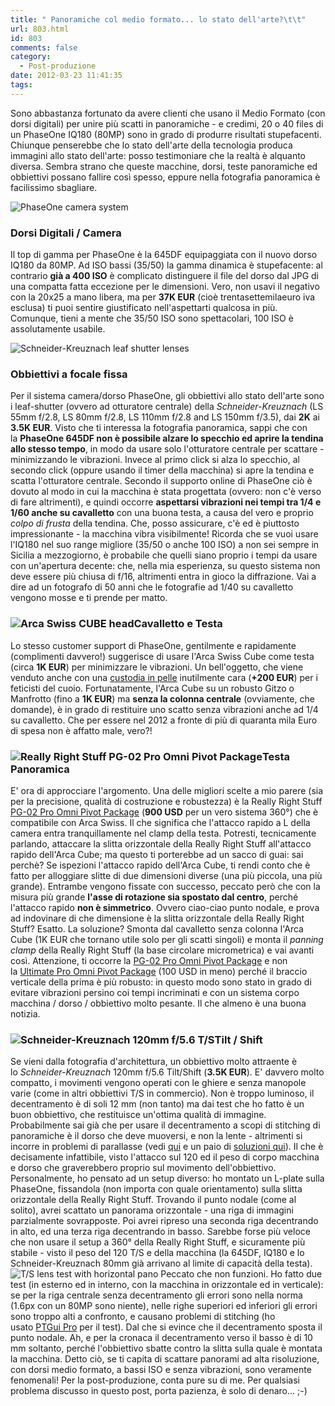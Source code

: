 ```yaml
---
title: " Panoramiche col medio formato... lo stato dell'arte?\t\t"
url: 803.html
id: 803
comments: false
category:
  - Post-produzione
date: 2012-03-23 11:41:35
tags:
---
```


Sono abbastanza fortunato da avere clienti che usano il Medio Formato (con dorsi digitali) per unire più scatti in panoramiche - e credimi, 20 o 40 files di un PhaseOne IQ180 (80MP) sono in grado di produrre risultati stupefacenti. Chiunque penserebbe che lo stato dell'arte della tecnologia produca immagini allo stato dell'arte: posso testimoniare che la realtà è alquanto diversa. Sembra strano che queste macchine, dorsi, teste panoramiche ed obbiettivi possano fallire così spesso, eppure nella fotografia panoramica è facilissimo sbagliare.

![PhaseOne camera system](http://localhost:8888/wp-content/uploads/2012/03/PhaseOne.png)

### Dorsi Digitali / Camera

Il top di gamma per PhaseOne è la 645DF equipaggiata con il nuovo dorso IQ180 da 80MP. Ad ISO bassi (35/50) la gamma dinamica è stupefacente: al contrario **già a 400 ISO** è complicato distinguere il file del dorso dal JPG di una compatta fatta eccezione per le dimensioni. Vero, non usavi il negativo con la 20x25 a mano libera, ma per **37K EUR** (cioè trentasettemilaeuro iva esclusa) ti puoi sentire giustificato nell'aspettarti qualcosa in più. Comunque, tieni a mente che 35/50 ISO sono spettacolari, 100 ISO è assolutamente usabile.

![Schneider-Kreuznach leaf shutter lenses](http://localhost:8888/wp-content/uploads/2012/03/Leaf-shutter-lenses.png)

### Obbiettivi a focale fissa

Per il sistema camera/dorso PhaseOne, gli obbiettivi allo stato dell'arte sono i leaf-shutter (ovvero ad otturatore centrale) della _Schneider-Kreuznach_ (LS 55mm f/2.8, LS 80mm f/2.8, LS 110mm f/2.8 and LS 150mm f/3.5), dai **2K** ai **3.5K EUR**. Visto che ti interessa la fotografia panoramica, sappi che con la **PhaseOne 645DF non è possibile alzare lo specchio ed aprire la tendina allo stesso tempo**, in modo da usare solo l'otturatore centrale per scattare - minimizzando le vibrazioni. Invece al primo click si alza lo specchio, al secondo click (oppure usando il timer della macchina) si apre la tendina e scatta l'otturatore centrale. Secondo il supporto online di PhaseOne ciò è dovuto al modo in cui la macchina è stata progettata (ovvero: non c'è verso di fare altrimenti), e quindi occorre **aspettarsi vibrazioni nei tempi tra 1/4 e 1/60 anche su cavalletto** con una buona testa, a causa del vero e proprio _colpo di frusta_ della tendina. Che, posso assicurare, c'è ed è piuttosto impressionante - la macchina vibra visibilmente! Ricorda che se vuoi usare l'IQ180 nel suo range migliore (35/50 o anche 100 ISO) a non sei sempre in Sicilia a mezzogiorno, è probabile che quelli siano proprio i tempi da usare con un'apertura decente: che, nella mia esperienza, su questo sistema non deve essere più chiusa di f/16, altrimenti entra in gioco la diffrazione. Vai a dire ad un fotografo di 50 anni che le fotografie ad 1/40 su cavalletto vengono mosse e ti prende per matto.

### ![Arca Swiss CUBE head](http://localhost:8888/wp-content/uploads/2012/03/ArcaSwissCUBE.jpg)Cavalletto e Testa

Lo stesso customer support di PhaseOne, gentilmente e rapidamente (complimenti davvero!) suggerisce di usare l'Arca Swiss Cube come testa (circa **1K EUR**) per minimizzare le vibrazioni. Un bell'oggetto, che viene venduto anche con una [custodia in pelle](http://www.bhphotovideo.com/c/product/630921-REG/Arca_Swiss_140030_Leather_Case_for_C1.html "Arca Swiss Cube leather case") inutilmente cara (**+200 EUR**) per i feticisti del cuoio. Fortunatamente, l'Arca Cube su un robusto Gitzo o Manfrotto (fino a **1K EUR**) ma **senza la colonna centrale** (ovviamente, che domande), è in grado di restituire uno scatto senza vibrazioni anche ad 1/4 su cavalletto. Che per essere nel 2012 a fronte di più di quaranta mila Euro di spesa non è affatto male, vero?!

### ![Really Right Stuff PG-02 Pro Omni Pivot Package](http://localhost:8888/wp-content/uploads/2012/03/RRS.png)Testa Panoramica

E' ora di approcciare l'argomento. Una delle migliori scelte a mio parere (sia per la precisione, qualità di costruzione e robustezza) è la Really Right Stuff [PG-02 Pro Omni Pivot Package](http://reallyrightstuff.com/ProductDesc.aspx?code=PG-02-Pro-OPP&type=3&eq=&desc=PG-02-Pro-Omni-Pivot-Package&key=it "Really Right Stuff Pano system") (**900 USD** per un vero sistema 360°) che è compatibile con Arca Swiss. Il che significa che l'attacco rapido a L della camera entra tranquillamente nel clamp della testa. Potresti, tecnicamente parlando, attaccare la slitta orizzontale della Really Right Stuff all'attacco rapido dell'Arca Cube; ma questo ti porterebbe ad un sacco di guai: sai perchè? Se ispezioni l'attacco rapido dell'Arca Cube, ti rendi conto che è fatto per alloggiare slitte di due dimensioni diverse (una più piccola, una più grande). Entrambe vengono fissate con successo, peccato però che con la misura più grande **l'asse di rotazione sia spostato dal centro**, perché l'attacco rapido **non è simmetrico**. Ovvero ciao-ciao punto nodale, e prova ad indovinare di che dimensione è la slitta orizzontale della Really Right Stuff? Esatto. La soluzione? Smonta dal cavalletto senza colonna l'Arca Cube (1K EUR che tornano utile solo per gli scatti singoli) e monta il _panning clamp_ della Really Right Stuff (la base circolare micrometrica) e vai avanti così. Attenzione, ti occorre la [PG-02 Pro Omni Pivot Package](http://reallyrightstuff.com/ProductDesc.aspx?code=PG-02-Pro-OPP&type=3&eq=&desc=PG-02-Pro-Omni-Pivot-Package&key=it "Really Right Stuff Pano system") e non la [Ultimate Pro Omni Pivot Package](http://reallyrightstuff.com/ProductDesc.aspx?code=Ult-Pro-OPP&type=3&eq=&desc=Ultimate-Pro-Omni-Pivot-Package&key=it "Really Right Stuff Pano system - cheaper") (100 USD in meno) perché il braccio verticale della prima è più robusto: in questo modo sono stato in grado di evitare vibrazioni persino coi tempi incriminati e con un sistema corpo macchina / dorso / obbiettivo molto pesante. Il che almeno è una buona notizia.

### ![Schneider-Kreuznach 120mm f/5.6 T/S](http://localhost:8888/wp-content/uploads/2012/03/TS.jpg)Tilt / Shift

Se vieni dalla fotografia d'architettura, un obbiettivo molto attraente è lo _Schneider-Kreuznach_ 120mm f/5.6 Tilt/Shift (**3.5K EUR**). E' davvero molto compatto, i movimenti vengono operati con le ghiere e senza manopole varie (come in altri obbiettivi T/S in commercio). Non è troppo luminoso, il decentramento è di soli 12 mm (non tanto) ma dai test che ho fatto è un buon obbiettivo, che restituisce un'ottima qualità di immagine. Probabilmente sai già che per usare il decentramento a scopi di stitching di panoramiche è il dorso che deve muoversi, e non la lente - altrimenti si incorre in problemi di parallasse (vedi [qui](http://www.outbackphoto.com/workflow/wf_48/essay.html "T/S parallax issues") e un paio di [soluzioni qui](http://www.outbackphoto.com/workflow/wf_58/essay.html "T/S pano workarounds")). Il che è decisamente infattibile, visto l'attacco sul 120 ed il peso di corpo macchina e dorso che graverebbero proprio sul movimento dell'obbiettivo. Personalmente, ho pensato ad un setup diverso: ho montato un L-plate sulla PhaseOne, fissandola (non importa con quale orientamento) sulla slitta orizzontale della Really Right Stuff. Trovando il punto nodale (come al solito), avrei scattato un panorama orizzontale - una riga di immagini parzialmente sovrapposte. Poi avrei ripreso una seconda riga decentrando in alto, ed una terza riga decentrando in basso. Sarebbe forse più veloce che non usare il setup a 360° della Really Right Stuff, e sicuramente più stabile - visto il peso del 120 T/S e della macchina (la 645DF, IQ180 e lo Schneider-Kreuznach 80mm già arrivano al limite di capacità della testa). ![T/S lens test with horizontal pano](http://localhost:8888/wp-content/uploads/2012/03/stitch.jpg) Peccato che non funzioni. Ho fatto due test (in esterno ed in interno, con la macchina in orizzontale ed in verticale): se per la riga centrale senza decentramento gli errori sono nella norma (1.6px con un 80MP sono niente), nelle righe superiori ed inferiori gli errori sono troppo alti a confronto, e causano problemi di stitching (ho usato [PTGui Pro](http://www.ptgui.com "PTGui Pro") per il test). Dal che si evince che il decentramento sposta il punto nodale. Ah, e per la cronaca il decentramento verso il basso è di 10 mm soltanto, perché l'obbiettivo sbatte contro la slitta sulla quale è montata la macchina. Detto ciò, se ti capita di scattare panorami ad alta risoluzione, con dorsi medio formato, a bassi ISO e senza vibrazioni, sono veramente fenomenali! Per la post-produzione, conta pure su di me. Per qualsiasi problema discusso in questo post, porta pazienza, è solo di denaro... ;-)